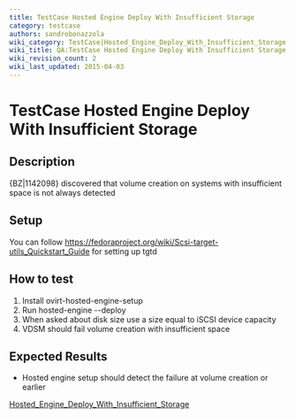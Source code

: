 ```yaml
---
title: TestCase Hosted Engine Deploy With Insufficient Storage
category: testcase
authors: sandrobonazzola
wiki_category: TestCase|Hosted_Engine_Deploy_With_Insufficient_Storage
wiki_title: QA:TestCase Hosted Engine Deploy With Insufficient Storage
wiki_revision_count: 2
wiki_last_updated: 2015-04-03
---
```


# TestCase Hosted Engine Deploy With Insufficient Storage

## Description

{BZ|1142098} discovered that volume creation on systems with insufficient space is not always detected

## Setup

You can follow <https://fedoraproject.org/wiki/Scsi-target-utils_Quickstart_Guide> for setting up tgtd

## How to test

1.  Install ovirt-hosted-engine-setup
2.  Run hosted-engine --deploy
3.  When asked about disk size use a size equal to iSCSI device capacity
4.  VDSM should fail volume creation with insufficient space

## Expected Results

*   Hosted engine setup should detect the failure at volume creation or earlier

[Hosted_Engine_Deploy_With_Insufficient_Storage](Category:TestCase)
